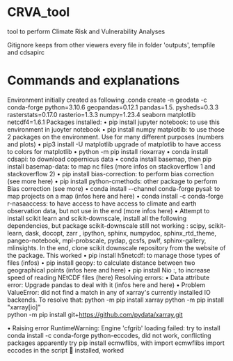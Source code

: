 # CRVA_tool
 tool to perform Climate Risk and Vulnerability Analyses

Gitignore keeps from other viewers every file in folder 'outputs', tempfile and cdsapirc

# Commands and explanations
Environment initially created as following .conda create -n geodata -c conda-forge python=3.10.6 geopandas=0.12.1 pandas=1.5. pysheds=0.3.3 rasterstats=0.17.0 rasterio=1.3.3 numpy=1.23.4 seaborn matplotlib netcdf4=1.6.1
Packages installed: 
•	pip install jupyter notebook: to use this environment in juoyter notebook
•	pip install numpy matplotlib: to use those 2 packages on the environment. Use for many different purposes (numbers and plots)
•	pip3 install -U matplotlib upgrade of matplotlib to have access to colors for matplotlib
•	python -m pip install rioxarray
•	conda install cdsapi: to download copernicus data
•	conda install basemap, then pip install basemap-data: to map nc files (more infos on stackoverflow 1 and stackoverflow 2)
•	pip install bias-correction: to perform bias correction (see more here)
•	pip install python-cmethods: other package to perform Bias correction (see more)
•	conda install --channel conda-forge pysal: to map projects on a map (infos here and here)
•	conda install -c conda-forge r-nasaaccess: to have access to have access to climate and earth observation data, but not use in the end (more infos here)
•	Attempt to install scikit learn and scikit-downscale, install all the following dependencies, but package scikit-downscale still not working : scipy, scikit-learn, dask, docopt, zarr   , ipython, sphinx, numpydoc, sphinx_rtd_theme, pangeo-notebook, mpl-probscale, pydap, gcsfs, pwlf, sphinx-gallery, mlinsights. In the end, clone scikit downscale repository from the website of the package. This worked
•	pip install h5netcdf: to manage those types of files (infos)
•	pip install geopy: to calculate distance between two geographical points (infos here and here)
•	pip install Nio :, to increase speed of reading NEtCDF files (here)
Resolving errors: 
•	Data attribute error: Upgrade pandas to deal with it (infos here and here)
•	Problem ValueError: did not find a match in any of xarray's currently installed IO backends. To resolve that:
python -m pip install xarray
python -m pip install "xarray[io]"  
python -m pip install git+https://github.com/pydata/xarray.git

•	Raising error RuntimeWarning: Engine 'cfgrib' loading failed:
try to install conda install -c conda-forge python-eccodes, did not work, conflicting packages apparently
try pip install ecmwflibs, with import ecmwflibs import eccodes in the script  installed, worked
